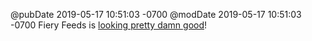 @pubDate 2019-05-17 10:51:03 -0700
@modDate 2019-05-17 10:51:03 -0700
Fiery Feeds is [looking pretty damn good](https://www.macstories.net/reviews/fiery-feeds-adds-icloud-accounts-three-pane-ipad-view-new-customization-tools-and-more/)!
